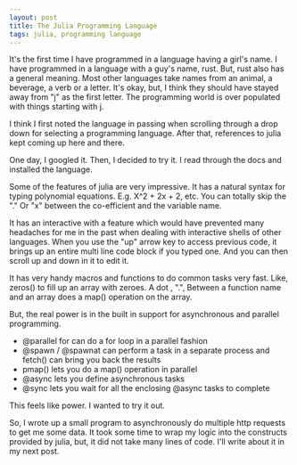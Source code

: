 ```yaml
---
layout: post
title: The Julia Programming Language
tags: julia, programming language
---
```


It's the first time I have programmed in a language having a girl's name. I have programmed in a language with a guy's name, rust. But, rust also has a general meaning. Most other languages take names from an animal, a beverage, a verb or a letter. It's okay, but, I think they should have stayed away from "j" as the first letter. The programming world is over populated with things starting with j.

I think I first noted the language in passing when scrolling through a drop down for selecting a programming language. After that, references to julia kept coming up here and there.

One day, I googled it. Then, I decided to try it. I read through the docs and installed the language.

Some of the features of julia are very impressive. It has a natural syntax for typing polynomial equations. E.g. X^2 + 2x + 2, etc. You can totally skip the "." Or "x" between the co-efficient and the variable name.

It has an interactive with a feature which would have prevented many headaches for me in the past when dealing with interactive shells of other languages. When you use the "up" arrow key to access previous code, it brings up an entire multi line code block if you typed one. And you can then scroll up and down in it to edit it.

It has very handy macros and functions to do common tasks very fast. Like, zeros() to fill up an array with zeroes. A dot , ".", Between a function name and an array does a map() operation on the array.

But, the real power is in the built in support for asynchronous and parallel programming.

* @parallel for can do a for loop in a parallel fashion
* @spawn / @spawnat can perform a task in a separate process and fetch() can bring you back the results
* pmap() lets you do a map() operation in parallel
* @async lets you define asynchronous tasks
* @sync lets you wait for all the enclosing @async tasks to complete

This feels like power. I wanted to try it out.

So, I wrote up a small program to asynchronously do multiple http requests to get me some data. It took some time to wrap my logic into the constructs provided by julia, but, it did not take many lines of code. I'll write about it in my next post.
